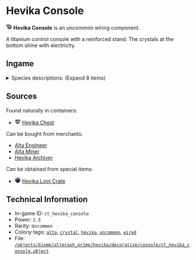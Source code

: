 # Hevika Console

<img src="https://raw.githubusercontent.com/Ceterai/Enternia/main/objects/biome/alterash_prime/hevika/decorative/console/icon.png" alt="Hevika Console icon" loading="lazy" height=16px width="auto" /> **Hevika Console** is an uncommon wiring component.

A titanium control console with a reinforced stand. The crystals at the bottom shine with electricity.

## Ingame

<details markdown="1"><summary>Species descriptions: (Expand 8 items)</summary>

- Alta: A console with alternia crystals. Although consoles are considered outdated technology, this one seems to function well enough.
- Apex: I'm curious, is this console powered via those crystals?
- Avian: The crystals below this console look really cool!
- Floran: Floran will touch it.
- Glitch: Pensive. Indeed this console is helpful.
- Human: Rule №1 — I'm always right. Rule №2 — If I see a console, I touch it. Rule №3 — If I'm wrong look at Rule №1.
- Hylotl: This control panel was performed in contrasting colors.
- Novakid: I'm gonna push some buttons.

</details>

## Sources

Found naturally in containers:

- <img src="https://raw.githubusercontent.com/Ceterai/Enternia/main/objects/biome/alterash_prime/hevika/decorative/chest/icon.png" alt="Hevika Chest icon" loading="lazy" height=16px width="auto" /> [Hevika Chest](https://ceterai.github.io/MyEnternia/Wiki/HevikaChest)

Can be bought from merchants:

- [Alta Engineer](https://ceterai.github.io/MyEnternia/Wiki/AltaEngineer)
- [Alta Miner](https://ceterai.github.io/MyEnternia/Wiki/AltaMiner)
- [Hevika Archiver](https://ceterai.github.io/MyEnternia/Wiki/HevikaArchiver)

Can be obtained from special items:

- <img src="https://raw.githubusercontent.com/Ceterai/Enternia/main/items/active/alta/loot/biome/ct_hevika_loot.png" alt="Hevika Loot Crate icon" loading="lazy" height=16px width="auto" /> [Hevika Loot Crate](https://ceterai.github.io/MyEnternia/Wiki/HevikaLootCrate)

## Technical Information

- In-game ID: `ct_hevika_console`
- Power: `2.5`
- Rarity: `Uncommon`
- Colony tags: [`alta`](https://ceterai.github.io/MyEnternia/Wiki/Tags/Alta), [`crystal`](https://ceterai.github.io/MyEnternia/Wiki/Tags/Crystal), [`hevika`](https://ceterai.github.io/MyEnternia/Wiki/Tags/Hevika), [`uncommon`](https://ceterai.github.io/MyEnternia/Wiki/Tags/Uncommon), [`wired`](https://ceterai.github.io/MyEnternia/Wiki/Tags/Wired)
- File: [`/objects/biome/alterash_prime/hevika/decorative/console/ct_hevika_console.object`](https://github.com/Ceterai/Enternia/blob/main/objects/biome/alterash_prime/hevika/decorative/console/ct_hevika_console.object)
